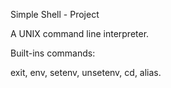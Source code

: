 Simple Shell - Project

A UNIX command line interpreter.

Built-ins commands:

exit, env, setenv, unsetenv, cd, alias. 
